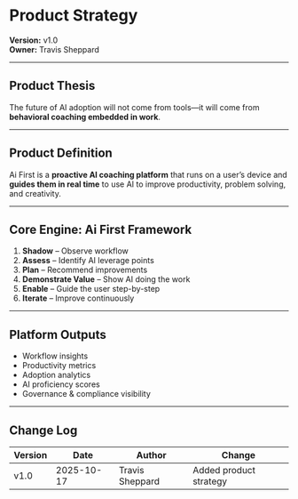 # Product Strategy

**Version:** v1.0  
**Owner:** Travis Sheppard  

---

## Product Thesis
The future of AI adoption will not come from tools—it will come from **behavioral coaching embedded in work**.

---

## Product Definition
Ai First is a **proactive AI coaching platform** that runs on a user’s device and **guides them in real time** to use AI to improve productivity, problem solving, and creativity.

---

## Core Engine: Ai First Framework
1. **Shadow** – Observe workflow
2. **Assess** – Identify AI leverage points
3. **Plan** – Recommend improvements
4. **Demonstrate Value** – Show AI doing the work
5. **Enable** – Guide the user step-by-step
6. **Iterate** – Improve continuously

---

## Platform Outputs
- Workflow insights
- Productivity metrics
- Adoption analytics
- AI proficiency scores
- Governance & compliance visibility

---

## Change Log
| Version | Date | Author | Change |
|---------|------|--------|--------|
| v1.0 | 2025-10-17 | Travis Sheppard | Added product strategy |
